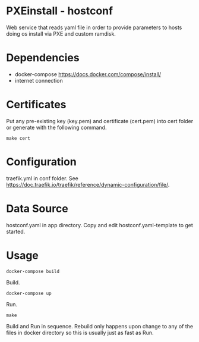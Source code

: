 PXEinstall - hostconf
=======================
Web service that reads yaml file in order to provide parameters to hosts doing os install via PXE and custom ramdisk.


Dependencies
=======================
- docker-compose https://docs.docker.com/compose/install/
- internet connection


Certificates
=======================
Put any pre-existing key (key.pem) and certificate (cert.pem) into cert folder or generate with the following command.
```
make cert
```


Configuration
=======================
traefik.yml in conf folder. See https://doc.traefik.io/traefik/reference/dynamic-configuration/file/.


Data Source
=======================
hostconf.yaml in app directory. Copy and edit hostconf.yaml-template to get started.


Usage
=======================
```
docker-compose build
``` 
Build.
```
docker-compose up 
``` 
Run.
```
make
```
Build and Run in sequence. Rebuild only happens upon change to any of the files in docker directory so this is usually just as fast as Run.

